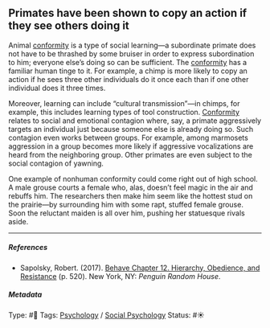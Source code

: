 ## Primates have been shown to copy an action if they see others doing it

Animal [conformity](Conformity.md) is a type of social learning—a subordinate primate does not have to be thrashed by some bruiser in order to express subordination to him; everyone else’s doing so can be sufficient. The [conformity](Conformity.md) has a familiar human tinge to it. For example, a chimp is more likely to copy an action if he sees three other individuals do it once each than if one other individual does it three times. 

Moreover, learning can include “cultural transmission”—in chimps, for example, this includes learning types of tool construction. [Conformity](Conformity.md) relates to social and emotional contagion where, say, a primate aggressively targets an individual just because someone else is already doing so. Such contagion even works between groups. For example, among marmosets aggression in a group becomes more likely if aggressive vocalizations are heard from the neighboring group. Other primates are even subject to the social contagion of yawning.

One example of nonhuman conformity could come right out of high school. A male grouse courts a female who, alas, doesn’t feel magic in the air and rebuffs him. The researchers then make him seem like the hottest stud on the prairie—by surrounding him with some rapt, stuffed female grouse. Soon the reluctant maiden is all over him, pushing her statuesque rivals aside.

---

##### References

* Sapolsky, Robert. (2017). [Behave Chapter 12. Hierarchy, Obedience, and Resistance](Behave%20Chapter%2012.%20Hierarchy,%20Obedience,%20and%20Resistance.md) (p. 520). New York, NY: *Penguin Random House*. 

##### Metadata

Type: #🔴 
Tags: [Psychology](Psychology.md) / [Social Psychology](Social%20Psychology.md)
Status: #☀️ 
